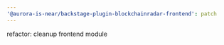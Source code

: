 ```yaml
---
'@aurora-is-near/backstage-plugin-blockchainradar-frontend': patch
---
```


refactor: cleanup frontend module
